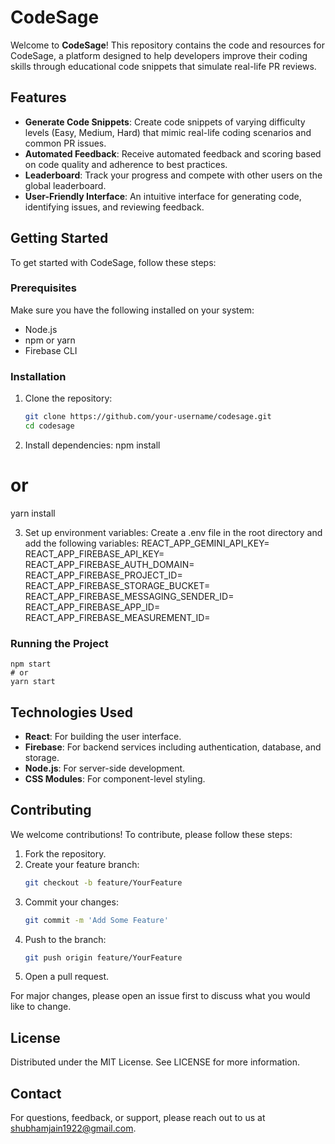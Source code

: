 # CodeSage

Welcome to **CodeSage**! This repository contains the code and resources for CodeSage, a platform designed to help developers improve their coding skills through educational code snippets that simulate real-life PR reviews.

## Features

- **Generate Code Snippets**: Create code snippets of varying difficulty levels (Easy, Medium, Hard) that mimic real-life coding scenarios and common PR issues.
- **Automated Feedback**: Receive automated feedback and scoring based on code quality and adherence to best practices.
- **Leaderboard**: Track your progress and compete with other users on the global leaderboard.
- **User-Friendly Interface**: An intuitive interface for generating code, identifying issues, and reviewing feedback.

## Getting Started

To get started with CodeSage, follow these steps:

### Prerequisites

Make sure you have the following installed on your system:

- Node.js
- npm or yarn
- Firebase CLI

### Installation

1. Clone the repository:

   ```sh
   git clone https://github.com/your-username/codesage.git
   cd codesage

2. Install dependencies:
  npm install
  # or
  yarn install

3. Set up environment variables:
  Create a .env file in the root directory and add the following variables:
    REACT_APP_GEMINI_API_KEY=
    REACT_APP_FIREBASE_API_KEY=
    REACT_APP_FIREBASE_AUTH_DOMAIN=
    REACT_APP_FIREBASE_PROJECT_ID=
    REACT_APP_FIREBASE_STORAGE_BUCKET=
    REACT_APP_FIREBASE_MESSAGING_SENDER_ID=
    REACT_APP_FIREBASE_APP_ID=
    REACT_APP_FIREBASE_MEASUREMENT_ID=

### Running the Project
    npm start
    # or
    yarn start

## Technologies Used
- **React**: For building the user interface.
- **Firebase**: For backend services including authentication, database, and storage.
- **Node.js**: For server-side development.
- **CSS Modules**: For component-level styling.

## Contributing
We welcome contributions! To contribute, please follow these steps:

1. Fork the repository.
2. Create your feature branch:
    ```bash
    git checkout -b feature/YourFeature
    ```
3. Commit your changes:
    ```bash
    git commit -m 'Add Some Feature'
    ```
4. Push to the branch:
    ```bash
    git push origin feature/YourFeature
    ```
5. Open a pull request.

For major changes, please open an issue first to discuss what you would like to change.

## License
Distributed under the MIT License. See LICENSE for more information.

## Contact
For questions, feedback, or support, please reach out to us at [shubhamjain1922@gmail.com](mailto:your-shubhamjain1922@gmail.com).
